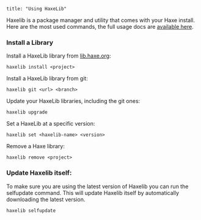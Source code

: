 ```
title: "Using HaxeLib"
```

Haxelib is a package manager and utility that comes with your Haxe install. Here are the most used commands, the full usage docs are [available here](http://haxe.org/doc/haxelib/using_haxelib).

### Install a Library

Install a HaxeLib library from [lib.haxe.org](http://lib.haxe.org/):

```
haxelib install <project>
```

Install a HaxeLib library from git:

```
haxelib git <url> <branch>
```

Update your HaxeLib libraries, including the git ones:

```
haxelib upgrade
```

Set a HaxeLib at a specific version:

```
haxelib set <haxelib-name> <version>
```

Remove a Haxe library:

```
haxelib remove <project>
```

### Update Haxelib itself:

To make sure you are using the latest version of Haxelib you can run the selfupdate command. This will update Haxelib itself by automatically downloading the latest version.

```
haxelib selfupdate
```

